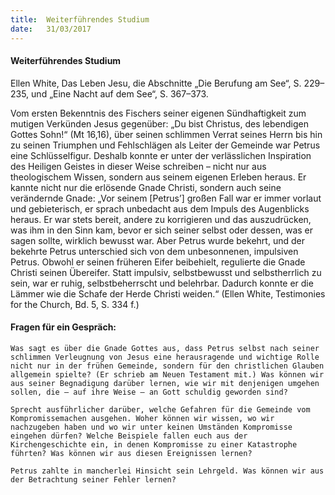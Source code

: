 ```yaml
---
title:  Weiterführendes Studium
date:   31/03/2017
---
```


#### Weiterführendes Studium 

Ellen White, Das Leben Jesu, die Abschnitte „Die Berufung am See“, S. 229– 235, und „Eine Nacht auf dem See“, S. 367–373. 

Vom ersten Bekenntnis des Fischers seiner eigenen Sündhaftigkeit zum mutigen Verkünden Jesus gegenüber: „Du bist Christus, des lebendigen Gottes Sohn!“ (Mt 16,16), über seinen schlimmen Verrat seines Herrn bis hin zu seinen Triumphen und Fehlschlägen als Leiter der Gemeinde war Petrus eine Schlüsselfigur. Deshalb konnte er unter der verlässlichen Inspiration des Heiligen Geistes in dieser Weise schreiben – nicht nur aus theologischem Wissen, sondern aus seinem eigenen Erleben heraus. Er kannte nicht nur die erlösende Gnade Christi, sondern auch seine verändernde Gnade: „Vor seinem [Petrus’] großen Fall war er immer vorlaut und gebieterisch, er sprach unbedacht aus dem Impuls des Augenblicks heraus. Er war stets bereit, andere zu korrigieren und das auszudrücken, was ihm in den Sinn kam, bevor er sich seiner selbst oder dessen, was er sagen sollte, wirklich bewusst war. Aber Petrus wurde bekehrt, und der bekehrte Petrus unterschied sich von dem unbesonnenen, impulsiven Petrus. Obwohl er seinen früheren Eifer beibehielt, regulierte die Gnade Christi seinen Übereifer. Statt impulsiv, selbstbewusst und selbstherrlich zu sein, war er ruhig, selbstbeherrscht und belehrbar. Dadurch konnte er die Lämmer wie die Schafe der Herde Christi weiden.“ (Ellen White, Testimonies for the Church, Bd. 5, S. 334 f.) 

#### Fragen für ein Gespräch: 

`Was sagt es über die Gnade Gottes aus, dass Petrus selbst nach seiner schlimmen Verleugnung von Jesus eine herausragende und wichtige Rolle nicht nur in der frühen Gemeinde, sondern für den christlichen Glauben allgemein spielte? (Er schrieb am Neuen Testament mit.) Was können wir aus seiner Begnadigung darüber lernen, wie wir mit denjenigen umgehen sollen, die – auf ihre Weise – an Gott schuldig geworden sind?` 

`Sprecht ausführlicher darüber, welche Gefahren für die Gemeinde vom Kompromissemachen ausgehen. Woher können wir wissen, wo wir nachzugeben haben und wo wir unter keinen Umständen Kompromisse eingehen dürfen? Welche Beispiele fallen euch aus der Kirchengeschichte ein, in denen Kompromisse zu einer Katastrophe führten? Was können wir aus diesen Ereignissen lernen?` 

`Petrus zahlte in mancherlei Hinsicht sein Lehrgeld. Was können wir aus der Betrachtung seiner Fehler lernen?` 